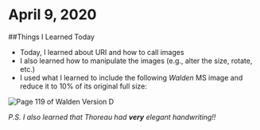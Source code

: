 # April 9, 2020

##Things I Learned Today

- Today, I learned about URI and how to call images
- I also learned how to manipulate the images (e.g., alter the size, rotate, etc.)
- I used what I learned to include the following *Walden* MS image and reduce it to 10% of its original full size:

![Page 119 of *Walden* Version D](https://cdm16003.contentdm.oclc.org/digital/iiif/p16003coll16/623/full/pct:10/0/default.jpg)

*P.S. I also learned that Thoreau had **very** elegant handwriting!!*